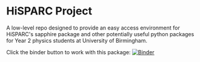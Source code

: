 # HiSPARC Project

A low-level repo designed to provide an easy access environment for HiSPARC's sapphire package and other potentially useful python packages for Year 2 physics students at University of Birmingham. 


Click the binder button to work with this package: [![Binder](https://mybinder.org/badge_logo.svg)](https://mybinder.org/v2/gh/PSwallow1/HiSPARCProject/HEAD)
